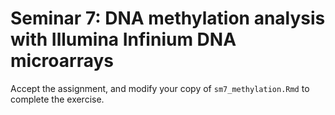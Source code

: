 # Seminar 7: DNA methylation analysis with Illumina Infinium DNA microarrays

Accept the assignment, and modify your copy of `sm7_methylation.Rmd` to complete the exercise.
